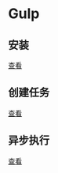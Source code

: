 <!--
 * @Author: shuwang_wu
 * @Date: 2021-05-24 13:42:52
 * @LastEditTime: 2021-05-24 19:49:48
 * @LastEditors: shuwang_wu
 * @Description: gulp
 * @FilePath: \notes\notes\gulp\README.md
-->

# Gulp

## 安装

[查看](./install.md)

## 创建任务

[查看](./creating-task.md)

## 异步执行

[查看](./async-completion.md)
